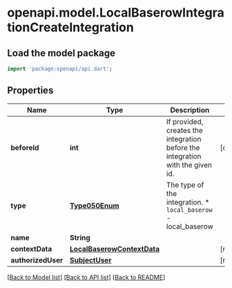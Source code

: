 # openapi.model.LocalBaserowIntegrationCreateIntegration

## Load the model package
```dart
import 'package:openapi/api.dart';
```

## Properties
Name | Type | Description | Notes
------------ | ------------- | ------------- | -------------
**beforeId** | **int** | If provided, creates the integration before the integration with the given id. | [optional] 
**type** | [**Type050Enum**](Type050Enum.md) | The type of the integration.  * `local_baserow` - local_baserow | 
**name** | **String** |  | 
**contextData** | [**LocalBaserowContextData**](LocalBaserowContextData.md) |  | [readonly] 
**authorizedUser** | [**SubjectUser**](SubjectUser.md) |  | [readonly] 

[[Back to Model list]](../README.md#documentation-for-models) [[Back to API list]](../README.md#documentation-for-api-endpoints) [[Back to README]](../README.md)


